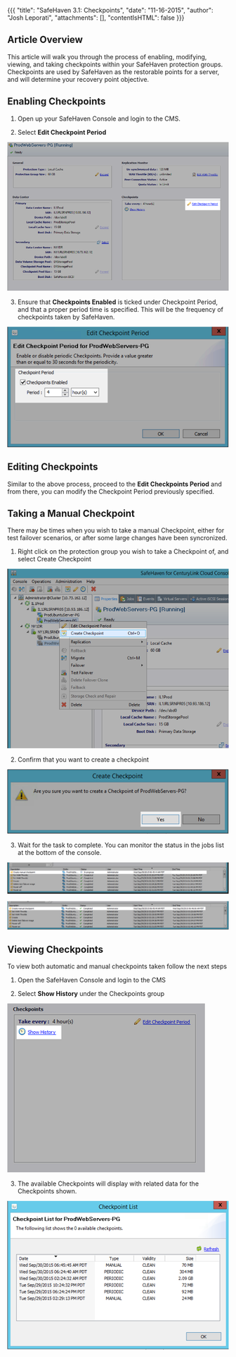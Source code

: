 {{{
  "title": "SafeHaven 3.1: Checkpoints",
  "date": "11-16-2015",
  "author": "Josh Leporati",
  "attachments": [],
  "contentIsHTML": false
}}}

## Article Overview
This article will walk you through the process of enabling, modifying, viewing, and taking checkpoints within your SafeHaven protection groups.  Checkpoints are used by SafeHaven as the restorable points for a
server, and will determine your recovery point objective.

## Enabling Checkpoints

1. Open up your SafeHaven Console and login to the CMS.

2. Select **Edit Checkpoint Period**

  ![Edit Checkpoints](../images/SAHA31-Checkpoints-1.png)

3. Ensure that **Checkpoints Enabled** is ticked under Checkpoint Period, and that a proper period time is specified.  This will be the frequency of checkpoints taken by SafeHaven.

  ![Checkpoints Enabled](../images/SAHA31-Checkpoints-2.png)

## Editing Checkpoints

Similar to the above process, proceed to the **Edit Checkpoints Period** and from there, you can modify the Checkpoint Period previously specified.

## Taking a Manual Checkpoint

There may be times when you wish to take a manual Checkpoint, either for test failover scenarios, or after some large changes have been syncronized.

1. Right click on the protection group you wish to take a Checkpoint of, and select Create Checkpoint

  ![Create Checkpoints](../images/SAHA31-Checkpoints-3.png)

2. Confirm that you want to create a checkpoint

  ![Confirm Checkpoints](../images/SAHA31-Checkpoints-4.png)


3. Wait for the task to complete.  You can monitor the status in the jobs list at the bottom of the console.

  ![InProgress Checkpoints](../images/SAHA31-Checkpoints-5.png)

  ![Completed Checkpoints](../images/SAHA31-Checkpoints-6.png)

## Viewing Checkpoints

To view both automatic and manual checkpoints taken follow the next steps

1. Open the SafeHaven Console and login to the CMS

2. Select **Show History** under the Checkpoints group

  ![Show History Checkpoints](../images/SAHA31-Checkpoints-7.png)

3. The available Checkpoints will display with related data for the Checkpoints shown.

  ![Listed Checkpoints](../images/SAHA31-Checkpoints-8.png)
